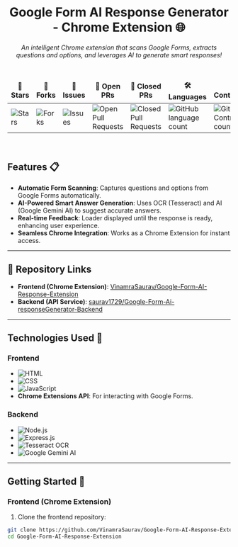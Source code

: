<div align="center">

# **Google Form AI Response Generator - Chrome Extension** 🌐

<i>An intelligent Chrome extension that scans Google Forms, extracts questions and options, and leverages AI to generate smart responses!</i>

</div>

<div align="center">
<br>

<table align="center">
    <thead align="center">
        <tr>
            <td><b>🌟 Stars</b></td>
            <td><b>🍴 Forks</b></td>
            <td><b>🐛 Issues</b></td>
            <td><b>🔔 Open PRs</b></td>
            <td><b>🔕 Closed PRs</b></td>
            <td><b>🛠️ Languages</b></td>
            <td><b>👥 Contributors</b></td>
        </tr>
     </thead>
    <tbody>
         <tr>
            <td><img alt="Stars" src="https://img.shields.io/github/stars/VinamraSaurav/Google-Form-AI-Response-Extension?style=flat&logo=github"/></td>
            <td><img alt="Forks" src="https://img.shields.io/github/forks/VinamraSaurav/Google-Form-AI-Response-Extension?style=flat&logo=github"/></td>
            <td><img alt="Issues" src="https://img.shields.io/github/issues/VinamraSaurav/Google-Form-AI-Response-Extension?style=flat&logo=github"/></td>
            <td><img alt="Open Pull Requests" src="https://img.shields.io/github/issues-pr/VinamraSaurav/Google-Form-AI-Response-Extension?style=flat&logo=github"/></td>
            <td><img alt="Closed Pull Requests" src="https://img.shields.io/github/issues-pr-closed/VinamraSaurav/Google-Form-AI-Response-Extension?style=flat&color=critical&logo=github"/></td>
            <td><img alt="GitHub language count" src="https://img.shields.io/github/languages/count/VinamraSaurav/Google-Form-AI-Response-Extension?style=flat&color=green&logo=github"/></td>
            <td><img alt="GitHub Contributors count" src="https://img.shields.io/github/contributors/VinamraSaurav/Google-Form-AI-Response-Extension?style=flat&color=blue&logo=github"/></td>
        </tr>
    </tbody>
</table>
</div>
<br>

## Features 📋

- **Automatic Form Scanning**: Captures questions and options from Google Forms automatically.
- **AI-Powered Smart Answer Generation**: Uses OCR (Tesseract) and AI (Google Gemini AI) to suggest accurate answers.
- **Real-time Feedback**: Loader displayed until the response is ready, enhancing user experience.
- **Seamless Chrome Integration**: Works as a Chrome Extension for instant access.

---

## 🔗 Repository Links

- **Frontend (Chrome Extension)**: [VinamraSaurav/Google-Form-AI-Response-Extension](https://github.com/VinamraSaurav/Google-Form-AI-Response-Extension)  
- **Backend (API Service)**: [saurav1729/Google-Form-Ai-responseGenerator-Backend](https://github.com/saurav1729/Google-Form-Ai-responseGenerator-Backend)

---

## Technologies Used 🔧

### Frontend

- ![HTML](https://img.shields.io/badge/HTML-E34F26?style=for-the-badge&logo=html5&logoColor=white)  
- ![CSS](https://img.shields.io/badge/CSS-1572B6?style=for-the-badge&logo=css3&logoColor=white)  
- ![JavaScript](https://img.shields.io/badge/JavaScript-F7DF1E?style=for-the-badge&logo=javascript&logoColor=black)  
- **Chrome Extensions API**: For interacting with Google Forms.

### Backend

- ![Node.js](https://img.shields.io/badge/Node.js-43853D?style=for-the-badge&logo=node.js&logoColor=white)  
- ![Express.js](https://img.shields.io/badge/Express.js-000000?style=for-the-badge&logo=express&logoColor=white)  
- ![Tesseract OCR](https://img.shields.io/badge/Tesseract_OCR-5d5d5d?style=for-the-badge&logo=tesseract&logoColor=white)  
- ![Google Gemini AI](https://img.shields.io/badge/Google_Gemini_AI-4285F4?style=for-the-badge&logo=google&logoColor=white)  

---

## Getting Started 🚀

### Frontend (Chrome Extension)

1. Clone the frontend repository:

```bash
git clone https://github.com/VinamraSaurav/Google-Form-AI-Response-Extension.git
cd Google-Form-AI-Response-Extension
